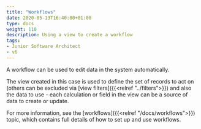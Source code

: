 ```yaml
---
title: "Workflows"
date: 2020-05-13T16:40:00+01:00
type: docs
weight: 110
description: Using a view to create a workflow
tags:
- Junior Software Architect
- v6
---
```

A workflow can be used to edit data in the system automatically.

The view created in this case is used to define the set of records to act on (others can be excluded via [view filters]({{<relref "../filters">}}) and also the data to use - each calculation or field in the view can be a source of data to create or update.

For more information, see the [workflows]({{<relref "/docs/workflows">}}) topic, which contains full details of how to set up and use workflows.